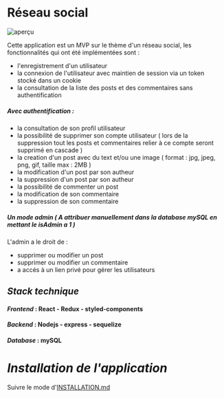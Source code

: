 # Réseau social
![aperçu](https://media.giphy.com/media/KQwfFO47z5iGLA3L23/giphy.gif)

Cette application est un MVP sur le thème d'un réseau social, les fonctionnalités qui ont été implémentées sont :
- l'enregistrement d'un utilisateur
- la connexion de l'utilisateur avec maintien de session via un token stocké dans un cookie
- la consultation de la liste des posts et des commentaires sans authentification

##### ***Avec authentification :***

- la consultation de son profil utilisateur
- la possibilité de supprimer son compte utilisateur ( lors de la suppression tout les posts et commentaires relier à ce compte seront supprimé en cascade )
- la creation d'un post avec du text et/ou une image ( format : jpg, jpeg, png, gif, taille max : 2MB )
- la modification d'un post par son autheur
- la suppression d'un post par son autheur
- la possibilité de commenter un post
- la modification de son commentaire
- la suppression de son commentaire

##### ***Un mode admin*** ( A attribuer manuellement dans la database mySQL en mettant le isAdmin a 1 )
L'admin a le droit de :
- supprimer ou modifier un post
- supprimer ou modifier un commentaire
- a accés à un lien privé pour gérer les utilisateurs


## ***Stack technique***

#### ***Frontend*** : React - Redux - styled-components
  
#### ***Backend*** :  Nodejs - express - sequelize
  
#### ***Database*** : mySQL

# ***Installation de l'application***

Suivre le mode d'[INSTALLATION.md](https://github.com/Facodeur/Groupomania-OC-P7/blob/main/INSTALLATION.md)
